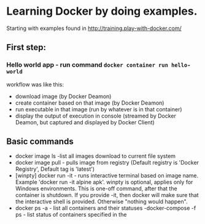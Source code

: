 # Learning Docker by doing examples.

Starting with examples found in http://training.play-with-docker.com/

## First step:
### Hello world app - run command `docker container run hello-world`

workflow was like this:
- download image (by Docker Deamon)
- create container based on that image (by Docker Deamon)
- run executable in that image (run by whatever is in that container)
- display the output of execution in console (streamed by Docker Deamon, but captured and displayed by Docker Client)

## Basic commands
- docker image ls -list all images download to current file system
- docker image pull <name> - pulls image from registry
(Default registry is 'Docker Registry', Default tag is 'latest')
- [winpty] docker run -it <image-name> <command-name> - runs interactive terminal based on image name. Example 'docker run -it alpine apk'.
winpty is optional, applies only for Windows environments. 
This is one-off command, after that the container is shutdown. 
If you provide -it, then docker will make sure that the interactive shell is provided. Otherwise "nothing would happen". 
- docker ps -a - list all containers and their statuses
-docker-compose -f <file> ps - list status of containers specified in the <file>
